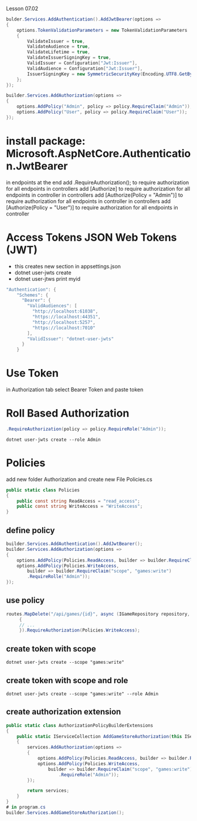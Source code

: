 ﻿Lesson 07.02
```c# 
bulder.Services.AddAuthentication().AddJwtBearer(options =>
{
    options.TokenValidationParameters = new TokenValidationParameters
    {
        ValidateIssuer = true,
        ValidateAudience = true,
        ValidateLifetime = true,
        ValidateIssuerSigningKey = true,
        ValidIssuer = Configuration["Jwt:Issuer"],
        ValidAudience = Configuration["Jwt:Issuer"],
        IssuerSigningKey = new SymmetricSecurityKey(Encoding.UTF8.GetBytes(Configuration["Jwt:Key"]))
    };
});

builder.Services.AddAuthorization(options =>
{
    options.AddPolicy("Admin", policy => policy.RequireClaim("Admin"));
    options.AddPolicy("User", policy => policy.RequireClaim("User"));
});
```
# install package: Microsoft.AspNetCore.Authentication.JwtBearer
in endpoints at the end add .RequireAuthorization(); to require authorization for all endpoints
in controllers add [Authorize] to require authorization for all endpoints in controller
in controllers add [Authorize(Policy = "Admin")] to require authorization for all endpoints in controller
in controllers add [Authorize(Policy = "User")] to require authorization for all endpoints in controller

# Access Tokens JSON Web Tokens (JWT)
* this creates new section in appsettings.json
* dotnet user-jwts create  
* dotnet user-jtws print myid
```c#
"Authentication": {
    "Schemes": {
      "Bearer": {
        "ValidAudiences": [
          "http://localhost:61038",
          "https://localhost:44351",
          "http://localhost:5257",
          "https://localhost:7010"
        ],
        "ValidIssuer": "dotnet-user-jwts"
      }
    }
```
# Use Token
in Authorization tab select Bearer Token and paste token

# Roll Based Authorization

```c#
.RequireAuthorization(policy => policy.RequireRole("Admin"));
```
```commandline
dotnet user-jwts create --role Admin
```
# Policies
add new folder Authorization and create new File Policies.cs
```c#
public static class Policies
{
    public const string ReadAccess = "read_access";
    public const string WriteAccess = "WriteAccess";
}
```
## define policy
```c#
builder.Services.AddAuthentication().AddJwtBearer();
builder.Services.AddAuthorization(options =>
{
    options.AddPolicy(Policies.ReadAccess, builder => builder.RequireClaim("scope", "games:read"));
    options.AddPolicy(Policies.WriteAccess, 
        builder => builder.RequireClaim("scope", "games:write")
        .RequireRolle("Admin"));
});
```
## use policy
```c#
routes.MapDelete("/api/games/{id}", async (IGameRepository repository, int id) =>
     {
     // ...
     }).RequireAuthorization(Policies.WriteAccess);
```
## create token with scope
```commandline
dotnet user-jwts create --scope "games:write"
```
## create token with scope and role
```commandline
dotnet user-jwts create --scope "games:write" --role Admin
```
## create authorization extension
```c#
public static class AuthorizationPolicyBuilderExtensions
{
    public static IServiceCollection AddGameStoreAuthorization(this IServiceCollection services)
    {
        services.AddAuthorization(options =>
        {
            options.AddPolicy(Policies.ReadAccess, builder => builder.RequireClaim("scope", "games:read"));
            options.AddPolicy(Policies.WriteAccess,
                builder => builder.RequireClaim("scope", "games:write")
                    .RequireRole("Admin"));
        });

        return services;
    }
}
# in program.cs
builder.Services.AddGameStoreAuthorization();
```